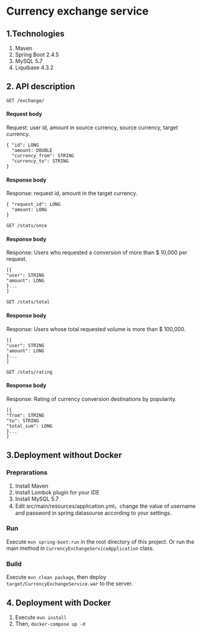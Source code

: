 # Currency exchange service

## 1.Technologies

1. Maven
2. Spring Boot 2.4.5
3. MySQL 5.7
4. Liquibase 4.3.2

## 2. API description

```GET /exchange/```

#### Request body
Request: user id, amount in source currency, source currency, target currency.

```
{ "id": LONG
  "amount: DOUBLE
  "currency_from": STRING
  "currency_to": STRING
}
```
#### Response body
Response: request id, amount in the target currency.

```
{ "request_id": LONG
  "amount: LONG
}
```

```GET /stats/once```

#### Response body
Response: Users who requested a conversion of more than $ 10,000 per request.

```
[{
"user": STRING
"amount": LONG
}...
]
```

```GET /stats/total```

#### Response body
Response: Users whose total requested volume is more than $ 100,000.

```
[{
"user": STRING
"amount": LONG
}...
]
```

```GET /stats/rating```

#### Response body
Response: Rating of currency conversion destinations by popularity.

```
[{
"from": STRING
"to": STRING
"total_sum": LONG
}...
]
```

## 3.Deployment without Docker

### Preprarations

1. Install Maven
2. Install Lombok plugin for your IDE
3. Install MySQL 5.7
4. Edit src/main/resources/application.yml，change the value of username and password in spring.datasourse according to your settings.

### Run

Execute ```mvn spring-boot:run``` in the root directory of this project. Or run the main method in ```CurrencyExchangeServiceApplication``` class.

### Build

Execute ```mvn clean package```, then deploy ```target/CurrencyExchangeService.war``` to the server.

## 4. Deployment with Docker

1. Execute ```mvn install```
2. Then, ```docker-compose up -d```
